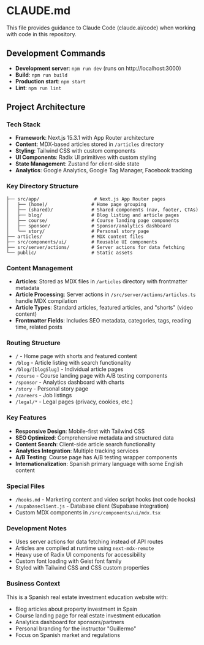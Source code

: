 # CLAUDE.md

This file provides guidance to Claude Code (claude.ai/code) when working with code in this repository.

## Development Commands

- **Development server**: `npm run dev` (runs on http://localhost:3000)
- **Build**: `npm run build` 
- **Production start**: `npm start`
- **Lint**: `npm run lint`

## Project Architecture

### Tech Stack
- **Framework**: Next.js 15.3.1 with App Router architecture
- **Content**: MDX-based articles stored in `/articles` directory
- **Styling**: Tailwind CSS with custom components
- **UI Components**: Radix UI primitives with custom styling
- **State Management**: Zustand for client-side state
- **Analytics**: Google Analytics, Google Tag Manager, Facebook tracking

### Key Directory Structure
```
├── src/app/                    # Next.js App Router pages
│   ├── (home)/                # Home page grouping
│   ├── (shared)/              # Shared components (nav, footer, CTAs)
│   ├── blog/                  # Blog listing and article pages
│   ├── course/                # Course landing page components
│   ├── sponsor/               # Sponsor/analytics dashboard
│   └── story/                 # Personal story page
├── articles/                  # MDX content files
├── src/components/ui/         # Reusable UI components
├── src/server/actions/        # Server actions for data fetching
└── public/                    # Static assets
```

### Content Management
- **Articles**: Stored as MDX files in `/articles` directory with frontmatter metadata
- **Article Processing**: Server actions in `/src/server/actions/articles.ts` handle MDX compilation
- **Article Types**: Standard articles, featured articles, and "shorts" (video content)
- **Frontmatter Fields**: Includes SEO metadata, categories, tags, reading time, related posts

### Routing Structure
- `/` - Home page with shorts and featured content
- `/blog` - Article listing with search functionality
- `/blog/[blogSlug]` - Individual article pages
- `/course` - Course landing page with A/B testing components
- `/sponsor` - Analytics dashboard with charts
- `/story` - Personal story page
- `/careers` - Job listings
- `/legal/*` - Legal pages (privacy, cookies, etc.)

### Key Features
- **Responsive Design**: Mobile-first with Tailwind CSS
- **SEO Optimized**: Comprehensive metadata and structured data
- **Content Search**: Client-side article search functionality
- **Analytics Integration**: Multiple tracking services
- **A/B Testing**: Course page has A/B testing wrapper components
- **Internationalization**: Spanish primary language with some English content

### Special Files
- `/hooks.md` - Marketing content and video script hooks (not code hooks)
- `/supabaseclient.js` - Database client (Supabase integration)
- Custom MDX components in `/src/components/ui/mdx.tsx`

### Development Notes
- Uses server actions for data fetching instead of API routes
- Articles are compiled at runtime using `next-mdx-remote`
- Heavy use of Radix UI components for accessibility
- Custom font loading with Geist font family
- Styled with Tailwind CSS and CSS custom properties

### Business Context
This is a Spanish real estate investment education website with:
- Blog articles about property investment in Spain
- Course landing page for real estate investment education
- Analytics dashboard for sponsors/partners
- Personal branding for the instructor "Guillermo"
- Focus on Spanish market and regulations